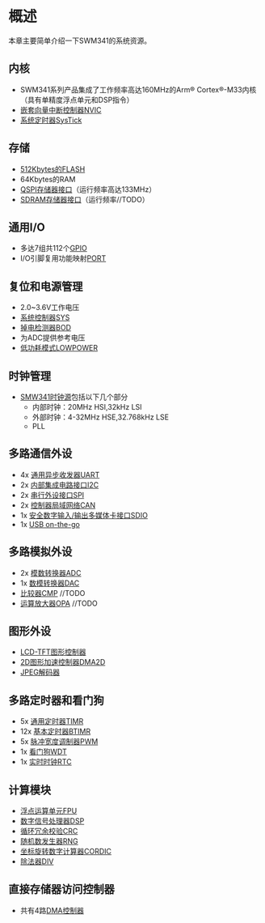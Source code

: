 # 概述
本章主要简单介绍一下SWM341的系统资源。

## 内核
- SWM341系列产品集成了工作频率高达160MHz的Arm® Cortex®-M33内核（具有单精度浮点单元和DSP指令）
- [嵌套向量中断控制器NVIC](NVIC/主要特性.md)
- [系统定时器SysTick](SysTick/主要特性.md)

## 存储
- [512Kbytes的FLASH](FMC/主要特性.md)
- 64Kbytes的RAM
- [QSPI存储器接口](SFC/主要特性.md)（运行频率高达133MHz）
- [SDRAM存储器接口](SDRAM/主要特性.md)（运行频率//TODO）

## 通用I/O
- 多达7组共112个[GPIO](GPIO/主要特性.md)
- I/O引脚复用功能映射[PORT](PORT/主要特性.md)

## 复位和电源管理
- 2.0~3.6V工作电压
- [系统控制器SYS](SYS/主要特性.md)
- [掉电检测器BOD](BOD/主要特性.md)
- 为ADC提供参考电压
- [低功耗模式LOWPOWER](LOWPOWER/主要特性.md)

## 时钟管理
- [SMW341时钟源](CLOCKSOURCE/主要特性.md)包括以下几个部分
    - 内部时钟：20MHz HSI,32kHz LSI
    - 外部时钟：4-32MHz HSE,32.768kHz LSE
    - PLL

## 多路通信外设
- 4x [通用异步收发器UART](UART/主要特性.md)
- 2x [内部集成电路接口I2C](I2C/主要特性.md)
- 2x [串行外设接口SPI](SPI/主要特性.md)
- 2x [控制器局域网络CAN](CAN/主要特性.md)
- 1x [安全数字输入/输出多媒体卡接口SDIO](SDIO/主要特性.md)
- 1x [USB on-the-go](USB/主要特性.md)

## 多路模拟外设
- 2x [模数转换器ADC](ADC/主要特性.md)
- 1x [数模转换器DAC](DAC/主要特性.md)
- [比较器CMP](CMP/主要特性.md) //TODO
- [运算放大器OPA](OPA/主要特性.md) //TODO

## 图形外设
- [LCD-TFT图形控制器](LCD/主要特性.md)
- [2D图形加速控制器DMA2D](DMA2D/主要特性.md)
- [JPEG解码器](JPEG/主要特性.md)

## 多路定时器和看门狗
- 5x [通用定时器TIMR](TIMR/主要特性.md)
- 12x [基本定时器BTIMR](BTIMR/主要特性.md)
- 5x [脉冲宽度调制器PWM](PWM/主要特性.md)
- 1x [看门狗WDT](WDT/主要特性.md)
- 1x [实时时钟RTC](RTC/主要特性.md)

## 计算模块
- [浮点运算单元FPU](FPU/主要特性.md)
- [数字信号处理器DSP](DSP/主要特性.md)
- [循环冗余校验CRC](CRC/主要特性.md)
- [随机数发生器RNG](RNG/主要特性.md)
- [坐标旋转数字计算器CORDIC](CORDIC/主要特性.md)
- [除法器DIV](DIV/主要特性.md)

## 直接存储器访问控制器
- 共有4路[DMA控制器](DMA/主要特性.md)
